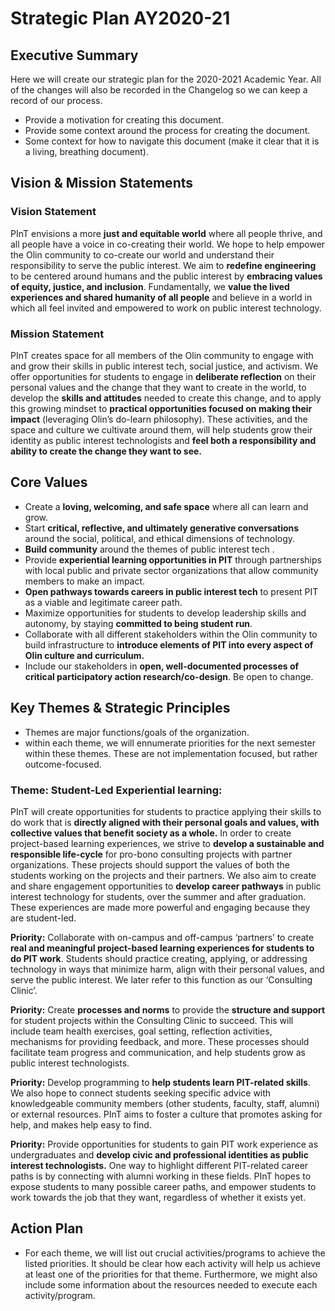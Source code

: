 # Strategic Plan AY2020-21

## Executive Summary
Here we will create our strategic plan for the 2020-2021 Academic Year. All of the changes will also be recorded in the Changelog so we can keep a record of our process. 
* Provide a motivation for creating this document.
* Provide some context around the process for creating the document.
* Some context for how to navigate this document (make it clear that it is a living, breathing document).

## Vision & Mission Statements
### Vision Statement

PInT envisions a more **just and equitable world** where all people thrive, and all people have a voice in co-creating their world. We hope to help empower the Olin community to co-create our world and understand their responsibility to serve the public interest. We aim to **redefine engineering** to be centered around humans and the public interest by **embracing values of equity, justice, and inclusion**. Fundamentally, we **value the lived experiences and shared humanity of all people** and believe in a world in which all feel invited and empowered to work on public interest technology. 

### Mission Statement

PInT creates space for all members of the Olin community to engage with and grow their skills in public interest tech, social justice, and activism. We offer opportunities for students to engage in **deliberate reflection** on their personal values and the change that they want to create in the world, to develop the **skills and attitudes** needed to create this change, and to apply this growing mindset to **practical opportunities focused on making their impact** (leveraging Olin’s do-learn philosophy). These activities, and the space and culture we cultivate around them, will help students grow their identity as public interest technologists and **feel both a responsibility and ability to create the change they want to see.**

## Core Values

* Create a **loving, welcoming, and safe space** where all can learn and grow.
* Start **critical, reflective, and ultimately generative conversations** around the social, political, and ethical dimensions of technology.
* **Build community** around the themes of public interest tech .
* Provide **experiential learning opportunities in PIT** through partnerships with local public and private sector organizations that allow community members to make an impact.
* **Open pathways towards careers in public interest tech** to present PIT as a viable and legitimate career path.
* Maximize opportunities for students to develop leadership skills and autonomy, by staying **committed to being student run**.
* Collaborate with all different stakeholders within the Olin community to build infrastructure to **introduce elements of PIT into every aspect of Olin culture and curriculum.**
* Include our stakeholders in **open, well-documented processes of critical participatory action research/co-design**. Be open to change.

## Key Themes & Strategic Principles
* Themes are major functions/goals of the organization.
* within each theme, we will ennumerate priorities for the next semester within these themes. These are not implementation focused, but rather outcome-focused.

### Theme: Student-Led Experiential learning:
PInT will create opportunities for students to practice applying their skills to do work that is **directly aligned with their personal goals and values, with collective values that benefit society as a whole.** In order to create project-based learning experiences, we strive to **develop a sustainable and responsible life-cycle** for pro-bono consulting projects with partner organizations. These projects should support the values of both the students working on the projects and their partners. We also aim to create and share engagement opportunities to **develop career pathways** in public interest technology for students, over the summer and after graduation. These experiences are made more powerful and engaging because they are student-led.

**Priority:** Collaborate with on-campus and off-campus ‘partners’ to create **real and meaningful project-based learning experiences for students to do PIT work**. Students should practice creating, applying, or addressing technology in ways that minimize harm, align with their personal values, and serve the public interest. We later refer to this function as our ‘Consulting Clinic’. 

**Priority:** Create **processes and norms** to provide the **structure and support** for student projects within the Consulting Clinic to succeed. This will include team health exercises, goal setting, reflection activities, mechanisms for providing feedback, and more. These processes should facilitate team progress and communication, and help students grow as public interest technologists.

**Priority:** Develop programming to **help students learn PIT-related skills**. We also hope to connect students seeking specific advice with knowledgeable community members (other students, faculty, staff, alumni) or external resources. PInT aims to foster a culture that promotes asking for help, and makes help easy to find.

**Priority:** Provide opportunities for students to gain PIT work experience as undergraduates and **develop civic and professional identities as public interest technologists.** One way to highlight different PIT-related career paths is by connecting with alumni working in these fields. PInT hopes to expose students to many possible career paths, and empower students to work towards the job that they want, regardless of whether it exists yet.

## Action Plan
* For each theme, we will list out crucial activities/programs to achieve the listed priorities. It should be clear how each activity will help us achieve at least one of the priorities for that theme. Furthermore, we might also include some information about the resources needed to execute each activity/program.
